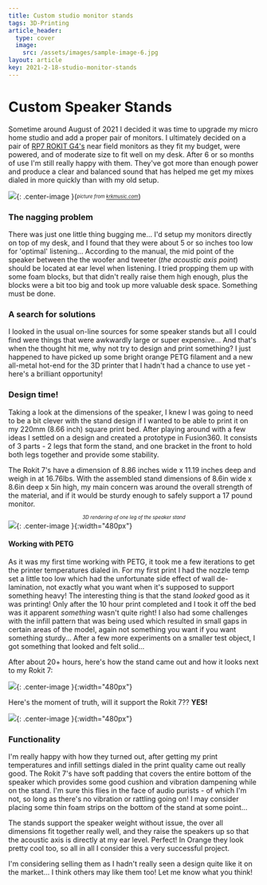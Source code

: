 ```yaml
---
title: Custom studio monitor stands
tags: 3D-Printing
article_header:
  type: cover
  image:
    src: /assets/images/sample-image-6.jpg
layout: article
key: 2021-2-18-studio-monitor-stands
---
```

# Custom Speaker Stands
Sometime around August of 2021 I decided it was time to upgrade my micro home studio and add a proper pair of monitors. I ultimately decided on a pair of [RP7 ROKIT G4's](https://www.krkmusic.com/Studio-Monitors/ROKIT-7-G4) near field monitors as they fit my budget, were powered, and of moderate size to fit well on my desk. After 6 or so months of use I'm still really happy with them. They've got more than enough power and produce a clear and balanced sound that has helped me get my mixes dialed in more quickly than with my old setup.

![](/assets/images/krk-rokit7.jpg){: .center-image }(_<sub><sup>picture from [krkmusic.com](www.krkmusic.com)</sup></sub>_)
<!--more-->
### The nagging problem
There was just one little thing bugging me... I'd setup my monitors directly on top of my desk, and I found that they were about 5 or so inches too low for 'optimal' listening... According to the manual, the mid point of the speaker between the the woofer and tweeter (_the acoustic axis point_) should be located at ear level when listening. I tried propping them up with some foam blocks, but that didn't really raise them high enough, plus the blocks were a bit too big and took up more valuable desk space. Something must be done.

### A search for solutions
I looked in the usual on-line sources for some speaker stands but all I could find were things that were awkwardly large or super expensive... And that's when the thought hit me, why not try to design and print something? I just happened to have picked up some bright orange PETG filament and a new all-metal hot-end for the 3D printer that I hadn't had a chance to use yet - here's a brilliant opportunity!

### Design time!
Taking a look at the dimensions of the speaker, I knew I was going to need to be a bit clever with the stand design if I wanted to be able to print it on my 220mm (8.66 inch) square print bed. After playing around with a few ideas I settled on a design and created a prototype in Fusion360. It consists of 3 parts - 2 legs that form the stand, and one bracket in the front to hold both legs together and provide some stability.

The Rokit 7's have a dimension of 8.86 inches wide x 11.19 inches deep and weigh in at 16.76lbs. With the assembled stand dimensions of 8.6in wide x 8.6in deep x 5in high, my main concern was around the overall strength of the material, and if it would be sturdy enough to safely support a 17 pound monitor.

_<center><sub><sup>3D rendering of one leg of the speaker stand</sup></sub></center>_
![](/assets/images/speaker-stand-render.png){: .center-image }{:width="480px"}


#### Working with PETG
As it was my first time working with PETG, it took me a few iterations to get the printer temperatures dialed in. For my first print I had the nozzle temp set a little too low which had the unfortunate side effect of wall de-lamination, not exactly what you want when it's supposed to support something heavy! The interesting thing is that the stand _looked_ good as it was printing! Only after the 10 hour print completed and I took it off the bed was it apparent _something_ wasn't quite right! I also had some challenges with the infill pattern that was being used which resulted in small gaps in certain areas of the model, again not something you want if you want something sturdy...  After a few more experiments on a smaller test object, I got something that looked and felt solid...  

After about 20+ hours, here's how the stand came out and how it looks next to my Rokit 7:

![](/assets/images/rokit7-stand1.jpg){: .center-image }{:width="480px"}

Here's the moment of truth, will it support the Rokit 7?? **YES!**

![](/assets/images/rokit7-stand2.jpg){: .center-image }{:width="480px"}

### Functionality
I'm really happy with how they turned out, after getting my print temperatures and infill settings dialed in the print quality came out really good. The Rokit 7's have soft padding that covers the entire bottom of the speaker which provides some good cushion and vibration dampening while on the stand. I'm sure this flies in the face of audio purists - of which I'm not, so long as there's no vibration or rattling going on! I may consider placing some thin foam strips on the bottom of the stand at some point...

The stands support the speaker weight without issue, the over all dimensions fit together really well, and they raise the speakers up so that the acoustic axis is directly at my ear level. Perfect! In Orange they look pretty cool too, so all in all I consider this a very successful project.

I'm considering selling them as I hadn't really seen a design quite like it on the market... I think others may like them too! Let me know what you think!
